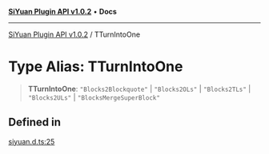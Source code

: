[**SiYuan Plugin API v1.0.2**](../README.md) • **Docs**

---

[SiYuan Plugin API v1.0.2](../README.md) / TTurnIntoOne

# Type Alias: TTurnIntoOne

> **TTurnIntoOne**: `"Blocks2Blockquote"` \| `"Blocks2OLs"` \| `"Blocks2TLs"` \| `"Blocks2ULs"` \| `"BlocksMergeSuperBlock"`

## Defined in

[siyuan.d.ts:25](https://github.com/siyuan-note/petal/tree/main/siyuan.d.ts#L25)
